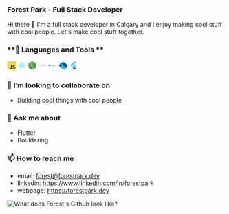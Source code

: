 ### Forest Park - Full Stack Developer

Hi there 👋 I'm a full stack developer in Calgary and I enjoy making cool stuff with cool people. Let's make cool stuff together.

### **🔭  Languages and Tools **
<code><img height="20" src="https://raw.githubusercontent.com/github/explore/80688e429a7d4ef2fca1e82350fe8e3517d3494d/topics/javascript/javascript.png"></code>
<code><img height="20" src="https://raw.githubusercontent.com/github/explore/80688e429a7d4ef2fca1e82350fe8e3517d3494d/topics/react/react.png"></code>
<code><img height="20" src="https://raw.githubusercontent.com/github/explore/80688e429a7d4ef2fca1e82350fe8e3517d3494d/topics/nodejs/nodejs.png"></code>
<code><img height="20" src="https://raw.githubusercontent.com/github/explore/80688e429a7d4ef2fca1e82350fe8e3517d3494d/topics/express/express.png"></code>
<code><img height="20" src="https://raw.githubusercontent.com/github/explore/80688e429a7d4ef2fca1e82350fe8e3517d3494d/topics/mongodb/mongodb.png"></code>
<code><img height="20" src="https://raw.githubusercontent.com/github/explore/80688e429a7d4ef2fca1e82350fe8e3517d3494d/topics/dart/dart.png"></code>
<code><img height="20" src="https://raw.githubusercontent.com/github/explore/80688e429a7d4ef2fca1e82350fe8e3517d3494d/topics/flutter/flutter.png"></code>



### **👯  I’m looking to collaborate on**
- Building cool things with cool people

### **💬  Ask me about**
- Flutter
- Bouldering

### **📫  How to reach me**
- email: forest@forestpark.dev
- linkedin: https://www.linkedin.com/in/forestpark
- webpage: https://forestpark.dev

![What does Forest's Github look like?](https://github-readme-stats.vercel.app/api?username=foresthpark&show_icons=true&hide_border=true)
